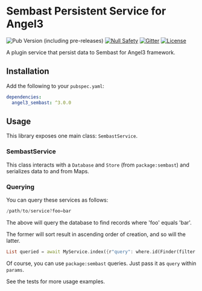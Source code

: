 # Sembast Persistent Service for Angel3

![Pub Version (including pre-releases)](https://img.shields.io/pub/v/angel3_sembast?include_prereleases)
[![Null Safety](https://img.shields.io/badge/null-safety-brightgreen)](https://dart.dev/null-safety)
[![Gitter](https://img.shields.io/gitter/room/angel_dart/discussion)](https://gitter.im/angel_dart/discussion)
[![License](https://img.shields.io/github/license/dukefirehawk/angel)](https://github.com/dukefirehawk/angel/tree/master/packages/sembast/LICENSE)

A plugin service that persist data to Sembast for Angel3 framework.

## Installation

Add the following to your `pubspec.yaml`:

```yaml
dependencies:
  angel3_sembast: ^3.0.0
```

## Usage

This library exposes one main class: `SembastService`.

### SembastService

This class interacts with a `Database` and `Store` (from `package:sembast`) and serializes data to and from Maps.

### Querying

You can query these services as follows:

```dart
/path/to/service?foo=bar
```

The above will query the database to find records where 'foo' equals 'bar'.

The former will sort result in ascending order of creation, and so will the latter.

```dart
List queried = await MyService.index({r"query": where.id(Finder(filter: Filter(...))));
```

Of course, you can use `package:sembast` queries. Just pass it as `query` within `params`.

See the tests for more usage examples.
